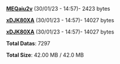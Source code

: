 [**MEQaiu2v**](/data/MEQaiu2v.txt) (30/01/23 - 14:57)- 2423 bytes

[**xDJK80XA**](/data/xDJK80XA.txt) (30/01/23 - 14:57)- 14027 bytes

[**xDJK80XA**](/data/xDJK80XA.txt) (30/01/23 - 14:57)- 14027 bytes

**Total Datas**: 7297

**Total Size**: 42.00 MB / 42.0 MB